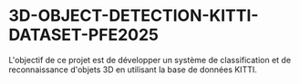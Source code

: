 # 3D-OBJECT-DETECTION-KITTI-DATASET-PFE2025
L'objectif de ce projet est de développer un système de classification et de reconnaissance d'objets 3D en utilisant la base de données KITTI.
